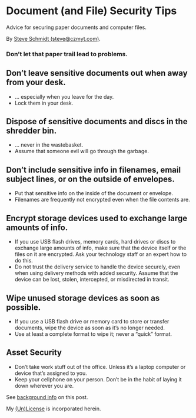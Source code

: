 
# Document (and File) Security Tips
Advice for securing paper documents and computer files.

By [Steve Schmidt (steve@czmyt.com)](mailto:steve@czmyt.com).

### Don’t let that paper trail lead to problems.

## Don’t leave sensitive documents out when away from your desk.
- … especially when you leave for the day.
- Lock them in your desk.

## Dispose of sensitive documents and discs in the shredder bin.
- … never in the wastebasket.
- Assume that someone evil will go through the garbage.

## Don’t include sensitive info in filenames, email subject lines, or on the outside of envelopes.
- Put that sensitive info on the inside of the document or envelope.
- Filenames are frequently not encrypted even when the file contents are.

## Encrypt storage devices used to exchange large amounts of info.
- If you use USB flash drives, memory cards, hard drives or discs to exchange large amounts of info, make sure that the device itself or the files on it are encrypted. Ask your technology staff or an expert how to do this.
- Do not trust the delivery service to handle the device securely, even when using delivery methods with added security. Assume that the device can be lost, stolen, intercepted, or misdirected in transit.

## Wipe unused storage devices as soon as possible.
- If you use a USB flash drive or memory card to store or transfer documents, wipe the device as soon as it’s no longer needed.
- Use at least a complete format to wipe it; never a “quick” format.

## Asset Security
- Don’t take work stuff out of the office. Unless it’s a laptop computer or device that’s assigned to you.
- Keep your cellphone on your person. Don’t be in the habit of laying it down wherever you are.

See [background info](README.md) on this post.

My [(Un)License](UNLICENSE.md) is incorporated herein.
